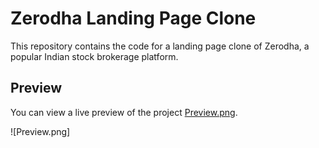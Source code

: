 # Zerodha Landing Page Clone

This repository contains the code for a landing page clone of Zerodha, a popular Indian stock brokerage platform.

## Preview

You can view a live preview of the project [Preview.png](insert-live-preview-link).

![Preview.png]
